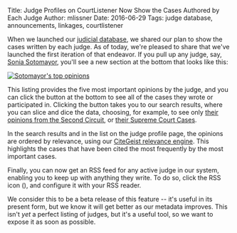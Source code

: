 Title: Judge Profiles on CourtListener Now Show the Cases Authored by Each Judge
Author: mlissner
Date: 2016-06-29
Tags: judge database, announcements, linkages, courtlistener

When we launched our [judicial database][jdb], we shared our plan to show the cases written by each judge. As of today, we're pleased to share that we've launched the first iteration of that endeavor. If you pull up any judge, say, [Sonia Sotomayor][ss], you'll see a new section at the bottom that looks like this:

<div class="left-image">
    <a href="https://www.courtlistener.com/person/3045/sonia-sotomayor/#authored-opinions">
        <img src="{filename}/images/sotomayor-authorship.png"
             alt="Sotomayor's top opinions"
             class="img-responsive border">
    </a>
</div>
<div class="clearfix"></div>


This listing provides the five most important opinions by the judge, and you can click the button at the bottom to see all of the cases they wrote or participated in. Clicking the button takes you to our search results, where you can slice and dice the data, choosing, for example, to see only [their opinions from the Second Circuit][s2d], or [their Supreme Court Cases][sscotus].

In the search results and in the list on the judge profile page, the opinions are ordered by relevance, using our [CiteGeist relevance engine][cg]. This highlights the cases that have been cited the most frequently by the most important cases.

Finally, you can now get an RSS feed for any active judge in our system, enabling you to keep up with anything they write. To do so, click the RSS icon (<i class="fa fa-rss gray"></i>), and configure it with your RSS reader.

We consider this to be a beta release of this feature -- it's useful in its present form, but we know it will get better as our metadata improves. This isn't *yet* a perfect listing of judges, but it's a useful tool, so we want to expose it as soon as possible.


[jdb]: {filename}/judge_database.md
[ss]: https://www.courtlistener.com/person/3045/sonia-sotomayor/#authored-opinions
[cg]: {filename}/citegeist.md
[s2d]: https://www.courtlistener.com/?q=author_id%3A3045+OR+panel_ids%3A3045&type=o&stat_Precedential=on&order_by=score+desc&court=ca2
[sscotus]: https://www.courtlistener.com/?q=author_id%3A3045+OR+panel_ids%3A3045&type=o&stat_Precedential=on&order_by=score+desc&court=scotus
[contact]: {filename}/pages/contact.md
